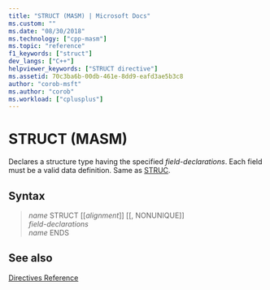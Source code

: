 ```yaml
---
title: "STRUCT (MASM) | Microsoft Docs"
ms.custom: ""
ms.date: "08/30/2018"
ms.technology: ["cpp-masm"]
ms.topic: "reference"
f1_keywords: ["struct"]
dev_langs: ["C++"]
helpviewer_keywords: ["STRUCT directive"]
ms.assetid: 70c3ba6b-00db-461e-8dd9-eafd3ae5b3c8
author: "corob-msft"
ms.author: "corob"
ms.workload: ["cplusplus"]
---
```

# STRUCT (MASM)

Declares a structure type having the specified *field-declarations*. Each field must be a valid data definition. Same as [STRUC](../../assembler/masm/struc.md).

## Syntax

> *name* STRUCT [[*alignment*]] [[, NONUNIQUE]]<br/>
> *field-declarations*<br/>
> *name* ENDS


## See also

[Directives Reference](../../assembler/masm/directives-reference.md)<br/>